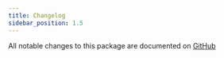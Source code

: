 ```yaml
---
title: Changelog
sidebar_position: 1.5
---
```


All notable changes to this package are documented on [GitHub](https://github.com/Javaabu/auth/blob/main/CHANGELOG.md)
